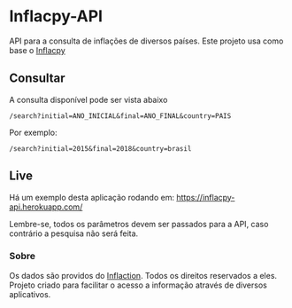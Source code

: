 # Inflacpy-API

API para a consulta de inflações de diversos países. Este projeto usa como base o [Inflacpy](https://github.com/M3nin0/inflacpy)

## Consultar

A consulta disponível pode ser vista abaixo

```
/search?initial=ANO_INICIAL&final=ANO_FINAL&country=PAIS
```

Por exemplo:

```
/search?initial=2015&final=2018&country=brasil
```

## Live

Há um exemplo desta aplicação rodando em: https://inflacpy-api.herokuapp.com/

Lembre-se, todos os parâmetros devem ser passados para a API, caso contrário a pesquisa não será feita.

### Sobre

Os dados são providos do [Inflaction](http://pt.inflation.eu/). Todos os direitos reservados a eles. Projeto criado para facilitar o acesso a informação através de diversos aplicativos.
